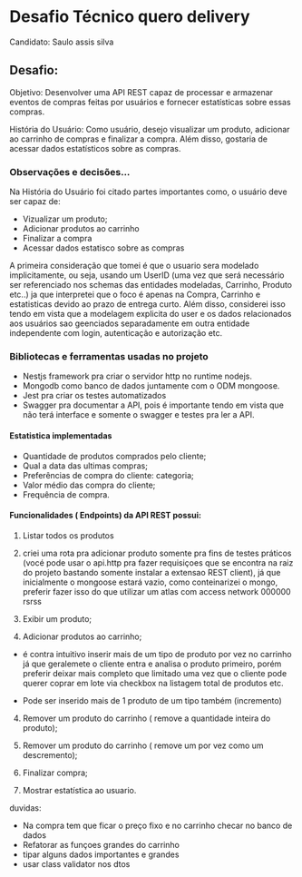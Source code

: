 # Desafio Técnico quero delivery

Candidato: Saulo assis silva

## Desafio:

Objetivo: Desenvolver uma API REST capaz de processar e armazenar eventos de compras feitas por usuários e fornecer estatísticas sobre essas compras.

História do Usuário: Como usuário, desejo visualizar um produto, adicionar ao carrinho de compras e finalizar a compra. Além disso, gostaria de acessar dados estatísticos sobre as compras.

### Observações e decisões...

Na História do Usuário foi citado partes importantes como, o usuário deve ser capaz de:

- Vizualizar um produto;
- Adicionar produtos ao carrinho
- Finalizar a compra
- Acessar dados estatisco sobre as compras

A primeira consideração que tomei é que o usuario sera modelado implicitamente, ou seja, usando um UserID (uma vez que será necessário ser referenciado nos schemas das entidades modeladas, Carrinho, Produto etc..) ja que interpretei que o foco é apenas na Compra, Carrinho e estatisticas devido ao prazo de entrega curto. Além disso, considerei isso tendo em vista que a modelagem explicita do user e os dados relacionados aos usuários sao geenciados separadamente em outra entidade independente com login, autenticação e autorização etc.

### Bibliotecas e ferramentas usadas no projeto

- Nestjs framework pra criar o servidor http no runtime nodejs.
- Mongodb como banco de dados juntamente com o ODM mongoose.
- Jest pra criar os testes automatizados
- Swagger pra documentar a API, pois é importante tendo em vista que não terá interface e somente o swagger e testes pra ler a API.

#### Estatistica implementadas

- Quantidade de produtos comprados pelo cliente;
- Qual a data das ultimas compras;
- Preferências de compra do cliente: categoria;
- Valor médio das compra do cliente;
- Frequência de compra.

#### Funcionalidades ( Endpoints) da API REST possui:

1. Listar todos os produtos

2. criei uma rota pra adicionar produto somente pra fins de testes práticos (vocé pode usar o api.http pra fazer requisiçoes que se encontra na raiz do projeto bastando somente instalar a extensao REST client), já que inicialmente o mongoose estará vazio, como conteinarizei o mongo, preferir fazer isso do que utilizar um atlas com access network 000000 rsrss

3. Exibir um produto;

4. Adicionar produtos ao carrinho;

- é contra intuitivo inserir mais de um tipo de produto por vez no carrinho já que geralemete o cliente entra e analisa o produto primeiro, porém preferir deixar mais completo que limitado uma vez que o cliente pode querer coprar em lote via checkbox na listagem total de produtos etc.

- Pode ser inserido mais de 1 produto de um tipo também (incremento)

4. Remover um produto do carrinho ( remove a quantidade inteira do produto);

5. Remover um produto do carrinho ( remove um por vez como um descremento);

6. Finalizar compra;

7. Mostrar estatística ao usuario.

duvidas:

- Na compra tem que ficar o preço fixo e no carrinho checar no banco de dados
- Refatorar as funçoes grandes do carrinho
- tipar alguns dados importantes e grandes
- usar class validator nos dtos
